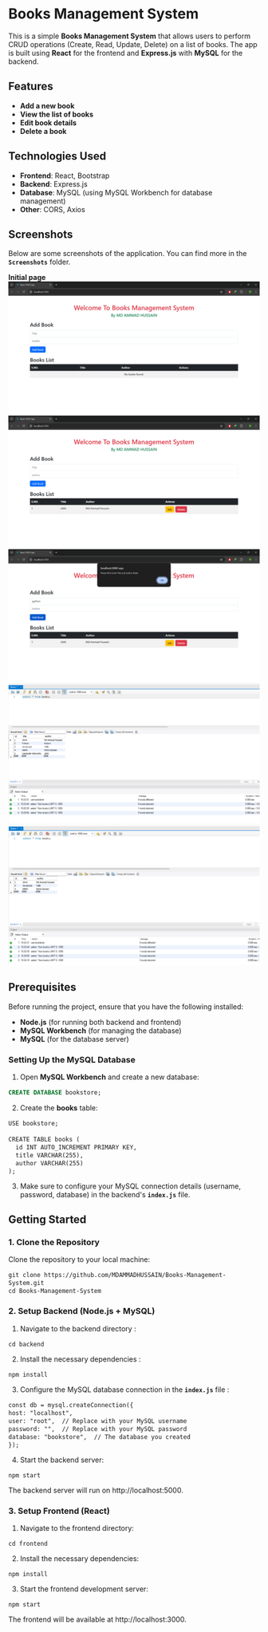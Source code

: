 # Books Management System

This is a simple **Books Management System** that allows users to perform CRUD operations (Create, Read, Update, Delete) on a list of books. The app is built using **React** for the frontend and **Express.js** with **MySQL** for the backend.

## Features

- **Add a new book**
- **View the list of books**
- **Edit book details**
- **Delete a book**

## Technologies Used

- **Frontend**: React, Bootstrap
- **Backend**: Express.js
- **Database**: MySQL (using MySQL Workbench for database management)
- **Other**: CORS, Axios

## Screenshots

Below are some screenshots of the application. You can find more in the **`Screenshots`** folder.

**Initial page**
![Welcome Page](Screenshots/1.%20Welcome%20Page.png)
![Added a Book](Screenshots/2.%20Added%20a%20new%20Book.png)
![Input Error](Screenshots/3.%20No%20empty%20fields%20allowed.png)
![Data stored](Screenshots/5.%20Data%20Stored%20in%20Database.png)
![removed books](Screenshots/9.%20Books%20with%20id%202%20&%205%20removed%20from%20database.png)


## Prerequisites

Before running the project, ensure that you have the following installed:

- **Node.js** (for running both backend and frontend)
- **MySQL Workbench** (for managing the database)
- **MySQL** (for the database server)

### Setting Up the MySQL Database

1. Open **MySQL Workbench** and create a new database:

```sql
CREATE DATABASE bookstore;
```

2. Create the **books** table:

```
USE bookstore;

CREATE TABLE books (
  id INT AUTO_INCREMENT PRIMARY KEY,
  title VARCHAR(255),
  author VARCHAR(255)
);
```
3. Make sure to configure your MySQL connection details (username, password, database) in the backend's **`index.js`** file.

## Getting Started
### 1. Clone the Repository
Clone the repository to your local machine:

````
git clone https://github.com/MDAMMADHUSSAIN/Books-Management-System.git
cd Books-Management-System

````

### 2. Setup Backend (Node.js + MySQL)
  1. Navigate to the backend directory :

  ```
  cd backend
  ```

  2. Install the necessary dependencies :

  ```
  npm install
  ```

  3. Configure the MySQL database connection in the **`index.js`** file :
     
  ```
  const db = mysql.createConnection({
  host: "localhost",
  user: "root",  // Replace with your MySQL username
  password: "",  // Replace with your MySQL password
  database: "bookstore",  // The database you created
  });
  ```

  4. Start the backend server:
     
  ```
  npm start
  ```
  The backend server will run on http://localhost:5000.

### 3. Setup Frontend (React)
  1. Navigate to the frontend directory:
     
  ```
  cd frontend
  ```

  2. Install the necessary dependencies:
     
  ```
  npm install
  ```

  3. Start the frontend development server:
     
  ```
  npm start
  ```
  The frontend will be available at http://localhost:3000.
  
